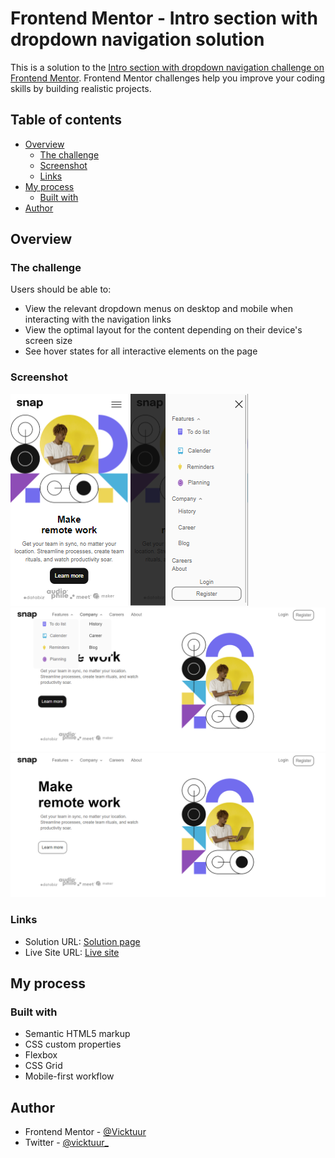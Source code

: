 # Frontend Mentor - Intro section with dropdown navigation solution

This is a solution to the [Intro section with dropdown navigation challenge on Frontend Mentor](https://www.frontendmentor.io/challenges/intro-section-with-dropdown-navigation-ryaPetHE5). Frontend Mentor challenges help you improve your coding skills by building realistic projects. 

## Table of contents

- [Overview](#overview)
  - [The challenge](#the-challenge)
  - [Screenshot](#screenshot)
  - [Links](#links)
- [My process](#my-process)
  - [Built with](#built-with)
- [Author](#author)

## Overview

### The challenge

Users should be able to:

- View the relevant dropdown menus on desktop and mobile when interacting with the navigation links
- View the optimal layout for the content depending on their device's screen size
- See hover states for all interactive elements on the page

### Screenshot

![](./remoteM(1).png)
![](./remoteM(2).png)
![](./remoteM(3).png)
![](./remoteM(4).png)

### Links

- Solution URL: [Solution page](https://your-solution-url.com)
- Live Site URL: [Live site](https://remotework.netlify.app)

## My process

### Built with

- Semantic HTML5 markup
- CSS custom properties
- Flexbox
- CSS Grid
- Mobile-first workflow

## Author


- Frontend Mentor - [@Vicktuur](https://www.frontendmentor.io/profile/vicktuur)
- Twitter - [@vicktuur_](https://www.twitter.com/vicktuur_)
